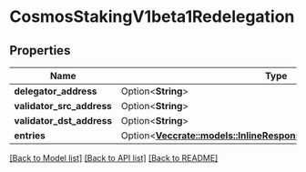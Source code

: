 # CosmosStakingV1beta1Redelegation

## Properties

Name | Type | Description | Notes
------------ | ------------- | ------------- | -------------
**delegator_address** | Option<**String**> |  | [optional]
**validator_src_address** | Option<**String**> |  | [optional]
**validator_dst_address** | Option<**String**> |  | [optional]
**entries** | Option<[**Vec<crate::models::InlineResponse20060RedelegationEntries>**](inline_response_200_60_redelegation_entries.md)> |  | [optional]

[[Back to Model list]](../README.md#documentation-for-models) [[Back to API list]](../README.md#documentation-for-api-endpoints) [[Back to README]](../README.md)


